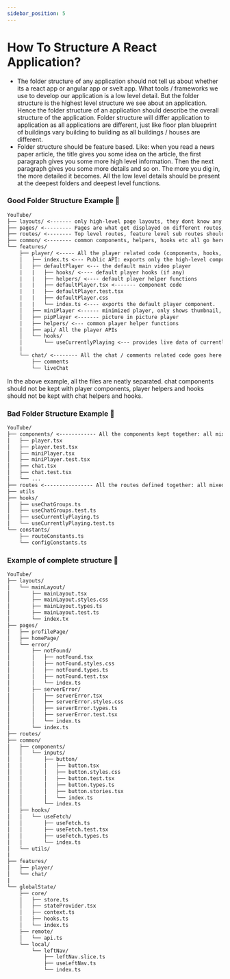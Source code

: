 ```yaml
---
sidebar_position: 5
---
```


# How To Structure A React Application?

- The folder structure of any application should not tell us about whether its a react app or angular app or svelt app. What tools / frameworks we use to develop our application is a low level detail. But the folder structure is the highest level structure we see about an application. Hence the folder structure of an application should describe the overall structure of the application. Folder structure will differ application to application as all applications are different, just like floor plan blueprint of buildings vary building to building as all buildings / houses are different.
- Folder structure should be feature based. Like: when you read a news paper article, the title gives you some idea on the article, the first paragraph gives you some more high level information. Then the next paragraph gives you some more details and so on. The more you dig in, the more detailed it becomes. All the low level details should be present at the deepest folders and deepest level functions.

### Good Folder Structure Example 🚀

```txt title="sample folder structure for YouTube 🚀"
YouTube/
├── layouts/ <------- only high-level page layouts, they dont know any of the feature details
├── pages/ <--------- Pages are what get displayed on different routes, Pages are constructed using several features
├── routes/ <-------- Top level routes, feature level sub routes should be maintained in feature level
├── common/ <-------- common components, helpers, hooks etc all go here, these will be used throughout all the features
└── features/
    ├── player/ <----- All the player related code (components, hooks, states, apis, helpers, configs) go inside this folder
    │   ├── index.ts <--- Public API: exports only the high-level components
    │   ├── defaultPlayer <--- the default main video player
    |   |   ├── hooks/ <---- default player hooks (if any)
    |   |   ├── helpers/ <---- default player helper functions
    |   |   ├── defaultPlayer.tsx <------- component code
    |   |   ├── defaultPlayer.test.tsx
    |   |   ├── defaultPlayer.css
    |   |   └── index.ts <---- exports the default player component.
    │   ├── miniPlayer <------ minimized player, only shows thumbnail, title, duration and progress
    │   ├── pipPlayer <------- picture in picture player
    |   ├── helpers/ <--- common player helper functions
    |   ├── api/ All the player APIs
    │   └── hooks/
    │       └── useCurrentlyPlaying <--- provides live data of currently playing video, progress, duration, title etc.
    |
    └── chat/ <-------- All the chat / comments related code goes here
        ├── comments
        └── liveChat
```

In the above example, all the files are neatly separated. chat components should not be kept with player components, player helpers and hooks should not be kept with chat helpers and hooks.

### Bad Folder Structure Example 💩

```txt title="Bad folder structure example 💩"
YouTube/
├── components/ <------------ All the components kept together: all mixed up!
│   ├── player.tsx
│   ├── player.test.tsx
│   ├── miniPlayer.tsx
│   ├── miniPlayer.test.tsx
│   ├── chat.tsx
│   ├── chat.test.tsx
│   └── ...
├── routes <---------------- All the routes defined together: all mixed up!
├── utils
├── hooks/
│   ├── useChatGroups.ts
│   ├── useChatGroups.test.ts
│   ├── useCurrentlyPlaying.ts
│   └── useCurrentlyPlaying.test.ts
└── constants/
    ├── routeConstants.ts
    └── configConstants.ts
```

### Example of complete structure 🚀

```txt title="Complete Structure (Sample) 🚀"
YouTube/
├── layouts/
│   └── mainLayout/
│       ├── mainLayout.tsx
│       ├── mainLayout.styles.css
│       ├── mainLayout.types.ts
│       ├── mainLayout.test.ts
│       └── index.tx
├── pages/
│   ├── profilePage/
│   ├── homePage/
│   └── error/
│       ├── notFound/
│       │   ├── notFound.tsx
│       │   ├── notFound.styles.css
│       │   ├── notFound.types.ts
│       │   ├── notFound.test.tsx
│       │   └── index.ts
│       ├── serverError/
│       │   ├── serverError.tsx
│       │   ├── serverError.styles.css
│       │   ├── serverError.types.ts
│       │   ├── serverError.test.tsx
│       │   └── index.ts
│       └── index.ts
├── routes/
├── common/
│   ├── components/
│   │   └── inputs/
│   │       ├── button/
│   │       │   ├── button.tsx
│   │       │   ├── button.styles.css
│   │       │   ├── button.test.tsx
│   │       │   ├── button.types.ts
│   │       │   ├── button.stories.tsx
│   │       │   └── index.ts
│   │       └── index.ts
│   ├── hooks/
│   │   └── useFetch/
│   │       ├── useFetch.ts
│   │       ├── useFetch.test.tsx
│   │       ├── useFetch.types.ts
│   │       └── index.ts
│   └── utils/
|
├── features/
│   ├── player/
│   └── chat/
|
└── globalState/
    ├── core/
    │   ├── store.ts
    │   ├── stateProvider.tsx
    │   ├── context.ts
    │   ├── hooks.ts
    │   └── index.ts
    ├── remote/
    │   └── api.ts
    └── local/
        └── leftNav/
            ├── leftNav.slice.ts
            ├── useLeftNav.ts
            └── index.ts
```
